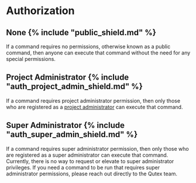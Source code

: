 # Authorization

## None {% include "public_shield.md" %}

If a command requires no permissions, otherwise known as a public command, then anyone can execute that command without the need for any special permissions.

## Project Administrator {% include "auth_project_admin_shield.md" %}

If a command requires project administrator permission, then only those who are registered as a [project administrator](/administration) can execute that command.

## Super Administrator {% include "auth_super_admin_shield.md" %}

If a command requires super administrator permission, then only those who are registered as a super administrator can execute that command. Currently, there is no way to request or elevate to super administrator privileges. If you need a command to be run that requires super administrator permissions, please reach out directly to the Qutex team.